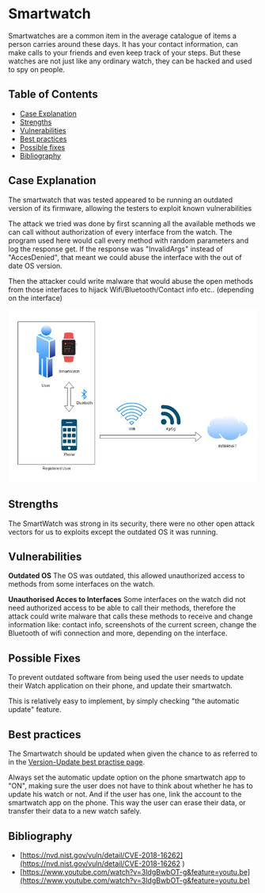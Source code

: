 # Smartwatch

Smartwatches are a common item in the average catalogue of items a person carries around these days. It has your contact information, can make calls to your friends and even keep track of your steps. But these watches are not just like any ordinary watch, they can be hacked and used to spy on people.

## Table of Contents

- [Case Explanation](#case-explanation)
- [Strengths](#bibliography)
- [Vulnerabilities](#vulnerabilities)
- [Best practices](#best-practices)
- [Possible fixes](#possible-fixes)
- [Bibliography](#bibliography)

## Case Explanation

The smartwatch that was tested appeared to be running an outdated version of its firmware, allowing the testers to exploit known vulnerabilities

The attack we tried was done by first scanning all the available methods we can call without authorization of every interface from the watch. The program used here would call every method with random parameters and log the response get. If the response was "InvalidArgs" instead of "AccesDenied", that meant we could abuse the interface with the out of date OS version.

Then the attacker could write malware that would abuse the open methods from those interfaces to hijack Wifi/Bluetooth/Contact info etc.. (depending on the interface)

![smartwatch-diagram](/assets/images/smartwatch-diagram.PNG)

## Strengths

The SmartWatch was strong in its security, there were no other open attack vectors for us to exploits except the outdated OS it was running.

## Vulnerabilities

**Outdated OS**
The OS was outdated, this allowed unauthorized access to methods from some interfaces on the watch.

**Unauthorised Acces to Interfaces**
Some interfaces on the watch did not need authorized access to be able to call their methods, therefore the attack could write malware that calls these methods to receive and change information like: contact info, screenshots of the current screen, change the Bluetooth of wifi connection and more, depending on the interface.

## Possible Fixes

To prevent outdated software from being used the user needs to update their Watch application on their phone, and update their smartwatch.

This is relatively easy to implement, by simply checking "the automatic update" feature.

## Best practices

The Smartwatch should be updated when given the chance to as referred to in the [Version-Update best practise page](/bestPractises/versionUpdate).

Always set the automatic update option on the phone smartwatch app to "ON", making sure the user does not have to think about whether he has to update his watch or not. And if the user has one, link the account to the smartwatch app on the phone. This way the user can erase their data, or transfer their data to a new watch safely.

## Bibliography

- [https://nvd.nist.gov/vuln/detail/CVE-2018-16262](https://nvd.nist.gov/vuln/detail/CVE-2018-16262 )
- [https://www.youtube.com/watch?v=3IdgBwbOT-g&feature=youtu.be](https://www.youtube.com/watch?v=3IdgBwbOT-g&feature=youtu.be)

